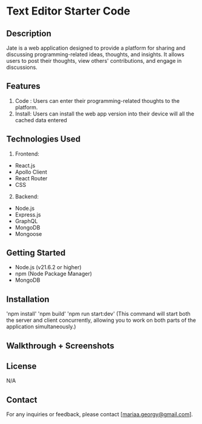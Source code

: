 # Text Editor Starter Code
## Description
Jate is a web application designed to provide a platform for sharing and discussing programming-related ideas, thoughts, and insights. It allows users to post their thoughts, view others' contributions, and engage in discussions.

## Features
1. Code : Users can enter their programming-related thoughts to the platform.
2. Install: Users can install the web app version into their device will all the cached data entered 

## Technologies Used
1. Frontend:
- React.js
- Apollo Client
- React Router
- CSS

2. Backend:
- Node.js
- Express.js
- GraphQL
- MongoDB
- Mongoose

## Getting Started
- Node.js (v21.6.2 or higher)
- npm (Node Package Manager)
- MongoDB

## Installation
'npm install'
'npm build'
'npm run start:dev'
(This command will start both the server and client concurrently, allowing you to work on both parts of the application simultaneously.)

## Walkthrough + Screenshots


## License
N/A

## Contact
For any inquiries or feedback, please contact [mariaa.georgy@gmail.com].